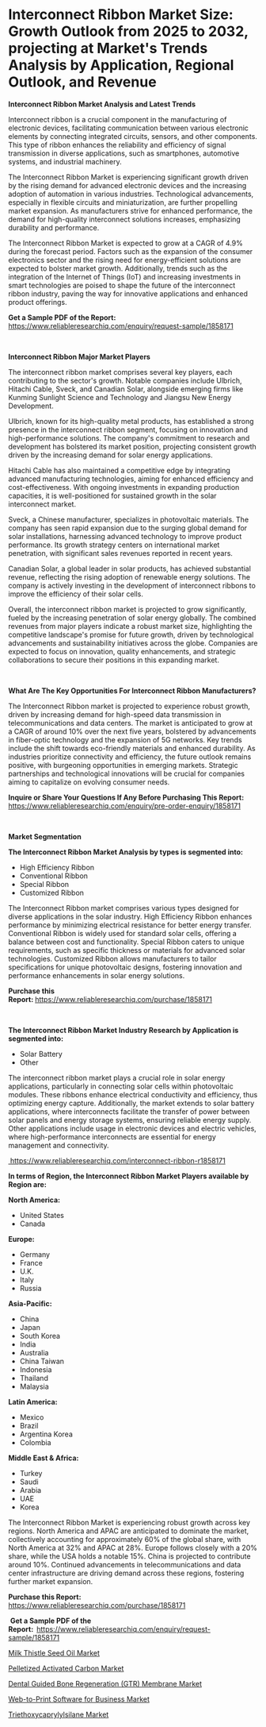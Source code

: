 <p><h1>Interconnect Ribbon Market Size: Growth Outlook from 2025 to 2032, projecting at Market's Trends Analysis by Application, Regional Outlook, and Revenue</h1></p><p><strong>Interconnect Ribbon Market Analysis and Latest Trends</strong></p>
<p><p>Interconnect ribbon is a crucial component in the manufacturing of electronic devices, facilitating communication between various electronic elements by connecting integrated circuits, sensors, and other components. This type of ribbon enhances the reliability and efficiency of signal transmission in diverse applications, such as smartphones, automotive systems, and industrial machinery.</p><p>The Interconnect Ribbon Market is experiencing significant growth driven by the rising demand for advanced electronic devices and the increasing adoption of automation in various industries. Technological advancements, especially in flexible circuits and miniaturization, are further propelling market expansion. As manufacturers strive for enhanced performance, the demand for high-quality interconnect solutions increases, emphasizing durability and performance.</p><p>The Interconnect Ribbon Market is expected to grow at a CAGR of 4.9% during the forecast period. Factors such as the expansion of the consumer electronics sector and the rising need for energy-efficient solutions are expected to bolster market growth. Additionally, trends such as the integration of the Internet of Things (IoT) and increasing investments in smart technologies are poised to shape the future of the interconnect ribbon industry, paving the way for innovative applications and enhanced product offerings.</p></p>
<p><strong>Get a Sample PDF of the Report:&nbsp;</strong> <a href="https://www.reliableresearchiq.com/enquiry/request-sample/1858171?utm_campaign=2224&utm_medium=2&utm_source=Github&utm_content=ia&utm_term=30012025&utm_id=interconnect-ribbon">https://www.reliableresearchiq.com/enquiry/request-sample/1858171</a></p>
<p>&nbsp;</p>
<p><strong>Interconnect Ribbon Major Market Players</strong></p>
<p><p>The interconnect ribbon market comprises several key players, each contributing to the sector's growth. Notable companies include Ulbrich, Hitachi Cable, Sveck, and Canadian Solar, alongside emerging firms like Kunming Sunlight Science and Technology and Jiangsu New Energy Development.</p><p>Ulbrich, known for its high-quality metal products, has established a strong presence in the interconnect ribbon segment, focusing on innovation and high-performance solutions. The company's commitment to research and development has bolstered its market position, projecting consistent growth driven by the increasing demand for solar energy applications.</p><p>Hitachi Cable has also maintained a competitive edge by integrating advanced manufacturing technologies, aiming for enhanced efficiency and cost-effectiveness. With ongoing investments in expanding production capacities, it is well-positioned for sustained growth in the solar interconnect market.</p><p>Sveck, a Chinese manufacturer, specializes in photovoltaic materials. The company has seen rapid expansion due to the surging global demand for solar installations, harnessing advanced technology to improve product performance. Its growth strategy centers on international market penetration, with significant sales revenues reported in recent years.</p><p>Canadian Solar, a global leader in solar products, has achieved substantial revenue, reflecting the rising adoption of renewable energy solutions. The company is actively investing in the development of interconnect ribbons to improve the efficiency of their solar cells.</p><p>Overall, the interconnect ribbon market is projected to grow significantly, fueled by the increasing penetration of solar energy globally. The combined revenues from major players indicate a robust market size, highlighting the competitive landscape's promise for future growth, driven by technological advancements and sustainability initiatives across the globe. Companies are expected to focus on innovation, quality enhancements, and strategic collaborations to secure their positions in this expanding market.</p></p>
<p>&nbsp;</p>
<p><strong>What Are The Key Opportunities For Interconnect Ribbon Manufacturers?</strong></p>
<p><p>The Interconnect Ribbon market is projected to experience robust growth, driven by increasing demand for high-speed data transmission in telecommunications and data centers. The market is anticipated to grow at a CAGR of around 10% over the next five years, bolstered by advancements in fiber-optic technology and the expansion of 5G networks. Key trends include the shift towards eco-friendly materials and enhanced durability. As industries prioritize connectivity and efficiency, the future outlook remains positive, with burgeoning opportunities in emerging markets. Strategic partnerships and technological innovations will be crucial for companies aiming to capitalize on evolving consumer needs.</p></p>
<p><strong>Inquire or Share Your Questions If Any Before Purchasing This Report:</strong> <a href="https://www.reliableresearchiq.com/enquiry/pre-order-enquiry/1858171?utm_campaign=2224&utm_medium=2&utm_source=Github&utm_content=ia&utm_term=30012025&utm_id=interconnect-ribbon">https://www.reliableresearchiq.com/enquiry/pre-order-enquiry/1858171</a></p>
<p>&nbsp;</p>
<p><strong>Market Segmentation</strong></p>
<p><strong>The Interconnect Ribbon Market Analysis by types is segmented into:</strong></p>
<p><ul><li>High Efficiency Ribbon</li><li>Conventional Ribbon</li><li>Special Ribbon</li><li>Customized Ribbon</li></ul></p>
<p><p>The Interconnect Ribbon market comprises various types designed for diverse applications in the solar industry. High Efficiency Ribbon enhances performance by minimizing electrical resistance for better energy transfer. Conventional Ribbon is widely used for standard solar cells, offering a balance between cost and functionality. Special Ribbon caters to unique requirements, such as specific thickness or materials for advanced solar technologies. Customized Ribbon allows manufacturers to tailor specifications for unique photovoltaic designs, fostering innovation and performance enhancements in solar energy solutions.</p></p>
<p><strong>Purchase this Report:&nbsp;</strong><a href="https://www.reliableresearchiq.com/purchase/1858171?utm_campaign=2224&utm_medium=2&utm_source=Github&utm_content=ia&utm_term=30012025&utm_id=interconnect-ribbon">https://www.reliableresearchiq.com/purchase/1858171</a></p>
<p>&nbsp;</p>
<p><strong>The Interconnect Ribbon Market Industry Research by Application is segmented into:</strong></p>
<p><ul><li>Solar Battery</li><li>Other</li></ul></p>
<p><p>The interconnect ribbon market plays a crucial role in solar energy applications, particularly in connecting solar cells within photovoltaic modules. These ribbons enhance electrical conductivity and efficiency, thus optimizing energy capture. Additionally, the market extends to solar battery applications, where interconnects facilitate the transfer of power between solar panels and energy storage systems, ensuring reliable energy supply. Other applications include usage in electronic devices and electric vehicles, where high-performance interconnects are essential for energy management and connectivity.</p></p>
<p><a href="https://www.reliableresearchiq.com/interconnect-ribbon-r1858171?utm_campaign=2224&utm_medium=2&utm_source=Github&utm_content=ia&utm_term=30012025&utm_id=interconnect-ribbon">&nbsp;https://www.reliableresearchiq.com/interconnect-ribbon-r1858171</a></p>
<p><strong>In terms of Region, the Interconnect Ribbon Market Players available by Region are:</strong></p>
<p>
    <p> <strong> North America: </strong>
        <ul>
            <li>United States</li>
            <li>Canada</li>
        </ul>
        </p> 
    <p> <strong> Europe: </strong>
        <ul>
            <li>Germany</li>
            <li>France</li>
            <li>U.K.</li>
            <li>Italy</li>
            <li>Russia</li>
        </ul>
        </p> 
    <p> <strong> Asia-Pacific: </strong>
        <ul>
            <li>China</li>
            <li>Japan</li>
            <li>South Korea</li>
            <li>India</li>
            <li>Australia</li>
            <li>China Taiwan</li>
            <li>Indonesia</li>
            <li>Thailand</li>
            <li>Malaysia</li>
        </ul>
        </p> 
    <p> <strong> Latin America: </strong>
        <ul>
            <li>Mexico</li>
            <li>Brazil</li>
            <li>Argentina Korea</li>
            <li>Colombia</li>
        </ul>
        </p> 
    <p> <strong> Middle East & Africa: </strong>
        <ul>
            <li>Turkey</li>
            <li>Saudi</li>
            <li>Arabia</li>
            <li>UAE</li>
            <li>Korea</li>
        </ul>
    </p>
    </p>
<p><p>The Interconnect Ribbon Market is experiencing robust growth across key regions. North America and APAC are anticipated to dominate the market, collectively accounting for approximately 60% of the global share, with North America at 32% and APAC at 28%. Europe follows closely with a 20% share, while the USA holds a notable 15%. China is projected to contribute around 10%. Continued advancements in telecommunications and data center infrastructure are driving demand across these regions, fostering further market expansion.</p></p>
<p><strong>Purchase this Report: </strong><a href="https://www.reliableresearchiq.com/purchase/1858171?utm_campaign=2224&utm_medium=2&utm_source=Github&utm_content=ia&utm_term=30012025&utm_id=interconnect-ribbon">https://www.reliableresearchiq.com/purchase/1858171</a></p>
<p>&nbsp;<strong>Get a Sample PDF of the Report:&nbsp;&nbsp;</strong><a href="https://www.reliableresearchiq.com/enquiry/request-sample/1858171?utm_campaign=2224&utm_medium=2&utm_source=Github&utm_content=ia&utm_term=30012025&utm_id=interconnect-ribbon">https://www.reliableresearchiq.com/enquiry/request-sample/1858171</a></p>
<p><strong></strong></p>
<p><p><a href="https://github.com/suleimannichelle7/Market-Research-Report-List-1/blob/main/milk-thistle-seed-oil-market.md?utm_campaign=2224&utm_medium=2&utm_source=Github&utm_content=ia&utm_term=30012025&utm_id=interconnect-ribbon">Milk Thistle Seed Oil Market</a></p><p><a href="https://github.com/krinerstormy331/Market-Research-Report-List-1/blob/main/pelletized-activated-carbon-market.md?utm_campaign=2224&utm_medium=2&utm_source=Github&utm_content=ia&utm_term=30012025&utm_id=interconnect-ribbon">Pelletized Activated Carbon Market</a></p><p><a href="https://www.linkedin.com/pulse/strategic-overview-dental-guided-bone-regeneration-gtr-8ugqe?utm_campaign=2224&utm_medium=2&utm_source=Github&utm_content=ia&utm_term=30012025&utm_id=interconnect-ribbon">Dental Guided Bone Regeneration (GTR) Membrane Market</a></p><p><a href="https://www.linkedin.com/pulse/web-to-print-software-business-market-analysis-shows-detailed-gem8e?utm_campaign=2224&utm_medium=2&utm_source=Github&utm_content=ia&utm_term=30012025&utm_id=interconnect-ribbon">Web-to-Print Software for Business Market</a></p><p><a href="https://www.linkedin.com/pulse/global-triethoxycaprylylsilane-market-trends-insights-growth-tlukf?utm_campaign=2224&utm_medium=2&utm_source=Github&utm_content=ia&utm_term=30012025&utm_id=interconnect-ribbon">Triethoxycaprylylsilane Market</a></p></p>